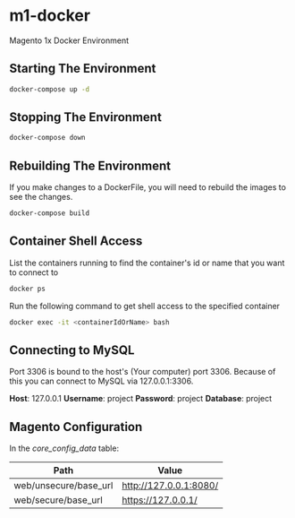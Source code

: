 # m1-docker
Magento 1x Docker Environment

## Starting The Environment
  ```bash
  docker-compose up -d
  ```
## Stopping The Environment
  ```bash
 docker-compose down
  ```
## Rebuilding The Environment
If you make changes to a DockerFile, you will need to rebuild the images to see the changes.
  ```bash
  docker-compose build
  ```
## Container Shell Access
List the containers running to find the container's id or name that you want to connect to
  ```bash
  docker ps
  ```
Run the following command to get shell access to the specified container
  ```bash
  docker exec -it <containerIdOrName> bash
  ```
## Connecting to MySQL
Port 3306 is bound to the host's (Your computer) port 3306. Because of this you can connect to MySQL via 127.0.0.1:3306.

**Host**: 127.0.0.1
**Username**: project
**Password**: project
**Database**: project

## Magento Configuration
In the *core_config_data* table:

| Path                  | Value                  |
| --------------------- | ---------------------- |
| web/unsecure/base_url | http://127.0.0.1:8080/ |
| web/secure/base_url   | https://127.0.0.1/     |
